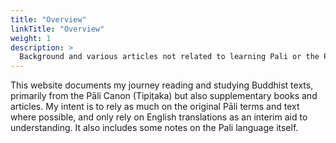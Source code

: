 ```yaml
---
title: "Overview"
linkTitle: "Overview"
weight: 1
description: >
  Background and various articles not related to learning Pali or the Pali canon.
---
```


This website documents my journey reading and studying Buddhist texts, primarily from the Pāli Canon (Tipiṭaka) but also supplementary books and articles. My intent is to rely as much on the original Pāli terms and text where possible, and only rely on English translations as an interim aid to understanding. It also includes some notes on the Pali language itself.

